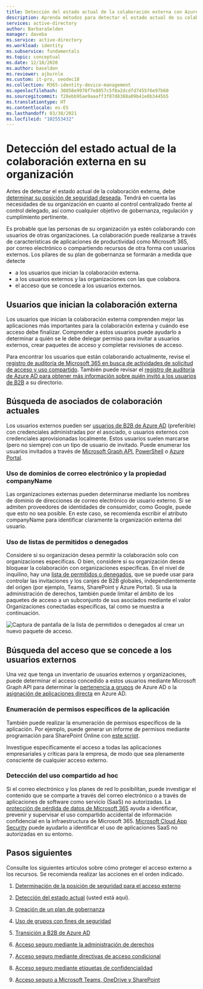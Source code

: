 ```yaml
---
title: Detección del estado actual de la colaboración externa con Azure Active Directory
description: Aprenda métodos para detectar el estado actual de su colaboración.
services: active-directory
author: BarbaraSelden
manager: daveba
ms.service: active-directory
ms.workload: identity
ms.subservice: fundamentals
ms.topic: conceptual
ms.date: 12/18/2020
ms.author: baselden
ms.reviewer: ajburnle
ms.custom: it-pro, seodec18
ms.collection: M365-identity-device-management
ms.openlocfilehash: 30858e9978f7e8857c5f8a2dcdfd7455f6e97b60
ms.sourcegitcommit: f28ebb95ae9aaaff3f87d8388a09b41e0b3445b5
ms.translationtype: HT
ms.contentlocale: es-ES
ms.lasthandoff: 03/30/2021
ms.locfileid: "102553432"
---
```

# <a name="discover-the-current-state-of-external-collaboration-in-your-organization"></a>Detección del estado actual de la colaboración externa en su organización 

Antes de detectar el estado actual de la colaboración externa, debe [determinar su posición de seguridad deseada](1-secure-access-posture.md). Tendrá en cuenta las necesidades de su organización en cuanto al control centralizado frente al control delegado, así como cualquier objetivo de gobernanza, regulación y cumplimiento pertinente. 

Es probable que las personas de su organización ya estén colaborando con usuarios de otras organizaciones. La colaboración puede realizarse a través de características de aplicaciones de productividad como Microsoft 365, por correo electrónico o compartiendo recursos de otra forma con usuarios externos. Los pilares de su plan de gobernanza se formarán a medida que detecte 
*   a los usuarios que inician la colaboración externa.
*   a los usuarios externos y las organizaciones con las que colabora.
*   el acceso que se concede a los usuarios externos.


## <a name="users-initiating-external-collaboration"></a>Usuarios que inician la colaboración externa

Los usuarios que inician la colaboración externa comprenden mejor las aplicaciones más importantes para la colaboración externa y cuándo ese acceso debe finalizar. Comprender a estos usuarios puede ayudarlo a determinar a quién se le debe delegar permiso para invitar a usuarios externos, crear paquetes de acceso y completar revisiones de acceso.

Para encontrar los usuarios que están colaborando actualmente, revise el [registro de auditoría de Microsoft 365 en busca de actividades de solicitud de acceso y uso compartido](/microsoft-365/compliance/search-the-audit-log-in-security-and-compliance#sharing-and-access-request-activities). También puede revisar el [registro de auditoría de Azure AD para obtener más información sobre quién invitó a los usuarios de B2B](../external-identities/auditing-and-reporting.md) a su directorio.

## <a name="find-current-collaboration-partners"></a>Búsqueda de asociados de colaboración actuales

Los usuarios externos pueden ser [usuarios de B2B de Azure AD](../external-identities/what-is-b2b.md) (preferible) con credenciales administradas por el asociado, o usuarios externos con credenciales aprovisionadas localmente. Estos usuarios suelen marcarse (pero no siempre) con un tipo de usuario de invitado. Puede enumerar los usuarios invitados a través de [Microsoft Graph API](/graph/api/user-list?tabs=http), [PowerShell](/graph/api/user-list?tabs=http) o [Azure Portal](../enterprise-users/users-bulk-download.md).

### <a name="use-email-domains-and-companyname-property"></a>Uso de dominios de correo electrónico y la propiedad companyName

Las organizaciones externas pueden determinarse mediante los nombres de dominio de direcciones de correo electrónico de usuario externo. Si se admiten proveedores de identidades de consumidor, como Google, puede que esto no sea posible. En este caso, se recomienda escribir el atributo companyName para identificar claramente la organización externa del usuario.

### <a name="use-allow-or-deny-lists"></a>Uso de listas de permitidos o denegados

Considere si su organización desea permitir la colaboración solo con organizaciones específicas. O bien, considere si su organización desea bloquear la colaboración con organizaciones específicas.  En el nivel de inquilino, hay una [lista de permitidos o denegados](../external-identities/allow-deny-list.md), que se puede usar para controlar las invitaciones y los canjes de B2B globales, independientemente del origen (por ejemplo, Teams, SharePoint y Azure Portal).
Si usa la administración de derechos, también puede limitar el ámbito de los paquetes de acceso a un subconjunto de sus asociados mediante el valor Organizaciones conectadas específicas, tal como se muestra a continuación.


![Captura de pantalla de la lista de permitidos o denegados al crear un nuevo paquete de acceso.](media/secure-external-access/2-new-access-package.png)


## <a name="find-access-being-granted-to-external-users"></a>Búsqueda del acceso que se concede a los usuarios externos

Una vez que tenga un inventario de usuarios externos y organizaciones, puede determinar el acceso concedido a estos usuarios mediante Microsoft Graph API para determinar la [pertenencia a grupos](/graph/api/resources/groups-overview) de Azure AD o la [asignación de aplicaciones directa](/graph/api/resources/approleassignment) en Azure AD.


### <a name="enumerate-application-specific-permissions"></a>Enumeración de permisos específicos de la aplicación

También puede realizar la enumeración de permisos específicos de la aplicación. Por ejemplo, puede generar un informe de permisos mediante programación para SharePoint Online con [este script](https://gallery.technet.microsoft.com/office/SharePoint-Online-c9ec4f64).

Investigue específicamente el acceso a todas las aplicaciones empresariales y críticas para la empresa, de modo que sea plenamente consciente de cualquier acceso externo.

### <a name="detect-ad-hoc-sharing"></a>Detección del uso compartido ad hoc
Si el correo electrónico y los planes de red lo posibilitan, puede investigar el contenido que se comparte a través del correo electrónico o a través de aplicaciones de software como servicio (SaaS) no autorizadas. La [protección de pérdida de datos de Microsoft 365](/microsoft-365/compliance/data-loss-prevention-policies) ayuda a identificar, prevenir y supervisar el uso compartido accidental de información confidencial en la infraestructura de Microsoft 365. [Microsoft Cloud App Security](https://www.microsoft.com/microsoft-365/enterprise-mobility-security/cloud-app-security) puede ayudarlo a identificar el uso de aplicaciones SaaS no autorizadas en su entorno.

## <a name="next-steps"></a>Pasos siguientes

Consulte los siguientes artículos sobre cómo proteger el acceso externo a los recursos. Se recomienda realizar las acciones en el orden indicado.

1. [Determinación de la posición de seguridad para el acceso externo](1-secure-access-posture.md)

2. [Detección del estado actual](2-secure-access-current-state.md) (usted está aquí).

3. [Creación de un plan de gobernanza](3-secure-access-plan.md)

4. [Uso de grupos con fines de seguridad](4-secure-access-groups.md)

5. [Transición a B2B de Azure AD](5-secure-access-b2b.md)

6. [Acceso seguro mediante la administración de derechos](6-secure-access-entitlement-managment.md)

7. [Acceso seguro mediante directivas de acceso condicional](7-secure-access-conditional-access.md)

8. [Acceso seguro mediante etiquetas de confidencialidad](8-secure-access-sensitivity-labels.md)

9. [Acceso seguro a Microsoft Teams, OneDrive y SharePoint](9-secure-access-teams-sharepoint.md)